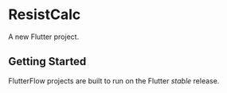 # ResistCalc

A new Flutter project.

## Getting Started

FlutterFlow projects are built to run on the Flutter _stable_ release.
